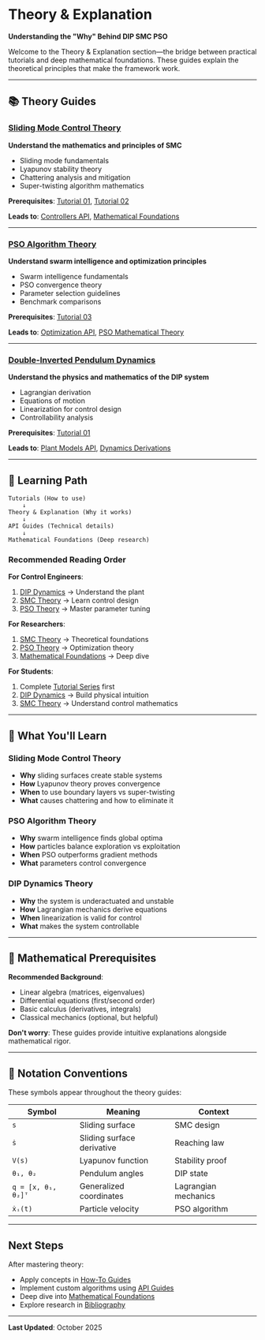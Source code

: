 # Theory & Explanation

**Understanding the "Why" Behind DIP SMC PSO**

Welcome to the Theory & Explanation section—the bridge between practical tutorials and deep mathematical foundations. These guides explain the theoretical principles that make the framework work.

---

## 📚 Theory Guides

### [Sliding Mode Control Theory](smc-theory.md)
**Understand the mathematics and principles of SMC**

- Sliding mode fundamentals
- Lyapunov stability theory
- Chattering analysis and mitigation
- Super-twisting algorithm mathematics

**Prerequisites**: [Tutorial 01](../tutorials/tutorial-01-first-simulation.md), [Tutorial 02](../tutorials/tutorial-02-controller-comparison.md)

**Leads to**: [Controllers API](../api/controllers.md), [Mathematical Foundations](../../mathematical_foundations/smc_complete_theory.md)

---

### [PSO Algorithm Theory](pso-theory.md)
**Understand swarm intelligence and optimization principles**

- Swarm intelligence fundamentals
- PSO convergence theory
- Parameter selection guidelines
- Benchmark comparisons

**Prerequisites**: [Tutorial 03](../tutorials/tutorial-03-pso-optimization.md)

**Leads to**: [Optimization API](../api/optimization.md), [PSO Mathematical Theory](../../mathematical_foundations/pso_algorithm_theory.md)

---

### [Double-Inverted Pendulum Dynamics](dip-dynamics.md)
**Understand the physics and mathematics of the DIP system**

- Lagrangian derivation
- Equations of motion
- Linearization for control design
- Controllability analysis

**Prerequisites**: [Tutorial 01](../tutorials/tutorial-01-first-simulation.md)

**Leads to**: [Plant Models API](../api/plant-models.md), [Dynamics Derivations](../../mathematical_foundations/dynamics_derivations.md)

---

## 🎯 Learning Path

```
Tutorials (How to use)
    ↓
Theory & Explanation (Why it works)
    ↓
API Guides (Technical details)
    ↓
Mathematical Foundations (Deep research)
```

### Recommended Reading Order

**For Control Engineers**:
1. [DIP Dynamics](dip-dynamics.md) → Understand the plant
2. [SMC Theory](smc-theory.md) → Learn control design
3. [PSO Theory](pso-theory.md) → Master parameter tuning

**For Researchers**:
1. [SMC Theory](smc-theory.md) → Theoretical foundations
2. [PSO Theory](pso-theory.md) → Optimization theory
3. [Mathematical Foundations](../../mathematical_foundations/) → Deep dive

**For Students**:
1. Complete [Tutorial Series](../tutorials/) first
2. [DIP Dynamics](dip-dynamics.md) → Build physical intuition
3. [SMC Theory](smc-theory.md) → Understand control mathematics

---

## 🔬 What You'll Learn

### Sliding Mode Control Theory
- **Why** sliding surfaces create stable systems
- **How** Lyapunov theory proves convergence
- **When** to use boundary layers vs super-twisting
- **What** causes chattering and how to eliminate it

### PSO Algorithm Theory
- **Why** swarm intelligence finds global optima
- **How** particles balance exploration vs exploitation
- **When** PSO outperforms gradient methods
- **What** parameters control convergence

### DIP Dynamics Theory
- **Why** the system is underactuated and unstable
- **How** Lagrangian mechanics derive equations
- **When** linearization is valid for control
- **What** makes the system controllable

---

## 🧮 Mathematical Prerequisites

**Recommended Background**:
- Linear algebra (matrices, eigenvalues)
- Differential equations (first/second order)
- Basic calculus (derivatives, integrals)
- Classical mechanics (optional, but helpful)

**Don't worry**: These guides provide intuitive explanations alongside mathematical rigor.

---

## 📖 Notation Conventions

These symbols appear throughout the theory guides:

| Symbol | Meaning | Context |
|--------|---------|---------|
| `s` | Sliding surface | SMC design |
| `ṡ` | Sliding surface derivative | Reaching law |
| `V(s)` | Lyapunov function | Stability proof |
| `θ₁, θ₂` | Pendulum angles | DIP state |
| `q = [x, θ₁, θ₂]ᵀ` | Generalized coordinates | Lagrangian mechanics |
| `ẋᵢ(t)` | Particle velocity | PSO algorithm |

---

## Next Steps

After mastering theory:
- Apply concepts in [How-To Guides](../how-to/)
- Implement custom algorithms using [API Guides](../api/)
- Deep dive into [Mathematical Foundations](../../mathematical_foundations/)
- Explore research in [Bibliography](../../bibliography.md)

---

**Last Updated**: October 2025
